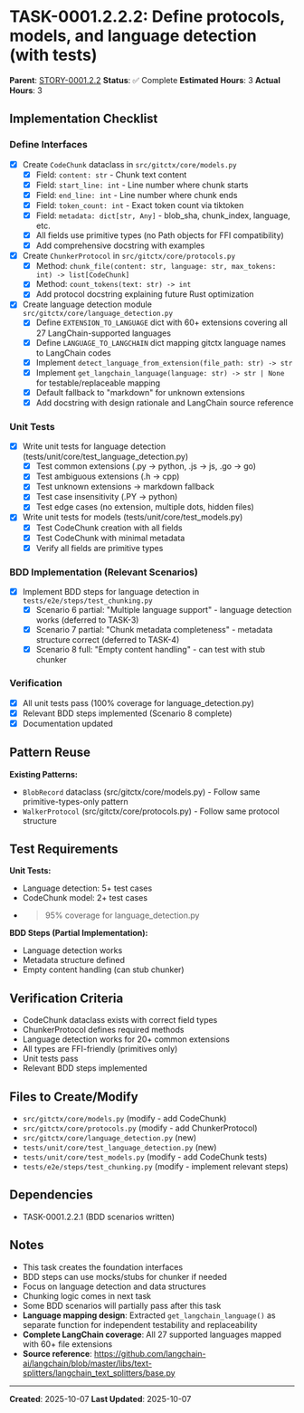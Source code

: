 # TASK-0001.2.2.2: Define protocols, models, and language detection (with tests)

**Parent**: [STORY-0001.2.2](README.md)
**Status**: ✅ Complete
**Estimated Hours**: 3
**Actual Hours**: 3

## Implementation Checklist

### Define Interfaces

- [x] Create `CodeChunk` dataclass in `src/gitctx/core/models.py`
  - [x] Field: `content: str` - Chunk text content
  - [x] Field: `start_line: int` - Line number where chunk starts
  - [x] Field: `end_line: int` - Line number where chunk ends
  - [x] Field: `token_count: int` - Exact token count via tiktoken
  - [x] Field: `metadata: dict[str, Any]` - blob_sha, chunk_index, language, etc.
  - [x] All fields use primitive types (no Path objects for FFI compatibility)
  - [x] Add comprehensive docstring with examples
- [x] Create `ChunkerProtocol` in `src/gitctx/core/protocols.py`
  - [x] Method: `chunk_file(content: str, language: str, max_tokens: int) -> list[CodeChunk]`
  - [x] Method: `count_tokens(text: str) -> int`
  - [x] Add protocol docstring explaining future Rust optimization
- [x] Create language detection module `src/gitctx/core/language_detection.py`
  - [x] Define `EXTENSION_TO_LANGUAGE` dict with 60+ extensions covering all 27 LangChain-supported languages
  - [x] Define `LANGUAGE_TO_LANGCHAIN` dict mapping gitctx language names to LangChain codes
  - [x] Implement `detect_language_from_extension(file_path: str) -> str`
  - [x] Implement `get_langchain_language(language: str) -> str | None` for testable/replaceable mapping
  - [x] Default fallback to "markdown" for unknown extensions
  - [x] Add docstring with design rationale and LangChain source reference

### Unit Tests

- [x] Write unit tests for language detection (tests/unit/core/test_language_detection.py)
  - [x] Test common extensions (.py → python, .js → js, .go → go)
  - [x] Test ambiguous extensions (.h → cpp)
  - [x] Test unknown extensions → markdown fallback
  - [x] Test case insensitivity (.PY → python)
  - [x] Test edge cases (no extension, multiple dots, hidden files)
- [x] Write unit tests for models (tests/unit/core/test_models.py)
  - [x] Test CodeChunk creation with all fields
  - [x] Test CodeChunk with minimal metadata
  - [x] Verify all fields are primitive types

### BDD Implementation (Relevant Scenarios)

- [x] Implement BDD steps for language detection in `tests/e2e/steps/test_chunking.py`
  - [x] Scenario 6 partial: "Multiple language support" - language detection works (deferred to TASK-3)
  - [x] Scenario 7 partial: "Chunk metadata completeness" - metadata structure correct (deferred to TASK-4)
  - [x] Scenario 8 full: "Empty content handling" - can test with stub chunker

### Verification

- [x] All unit tests pass (100% coverage for language_detection.py)
- [x] Relevant BDD steps implemented (Scenario 8 complete)
- [x] Documentation updated

## Pattern Reuse

**Existing Patterns:**

- `BlobRecord` dataclass (src/gitctx/core/models.py) - Follow same primitive-types-only pattern
- `WalkerProtocol` (src/gitctx/core/protocols.py) - Follow same protocol structure

## Test Requirements

**Unit Tests:**

- Language detection: 5+ test cases
- CodeChunk model: 2+ test cases
- >95% coverage for language_detection.py

**BDD Steps (Partial Implementation):**

- Language detection works
- Metadata structure defined
- Empty content handling (can stub chunker)

## Verification Criteria

- CodeChunk dataclass exists with correct field types
- ChunkerProtocol defines required methods
- Language detection works for 20+ common extensions
- All types are FFI-friendly (primitives only)
- Unit tests pass
- Relevant BDD steps implemented

## Files to Create/Modify

- `src/gitctx/core/models.py` (modify - add CodeChunk)
- `src/gitctx/core/protocols.py` (modify - add ChunkerProtocol)
- `src/gitctx/core/language_detection.py` (new)
- `tests/unit/core/test_language_detection.py` (new)
- `tests/unit/core/test_models.py` (modify - add CodeChunk tests)
- `tests/e2e/steps/test_chunking.py` (modify - implement relevant steps)

## Dependencies

- TASK-0001.2.2.1 (BDD scenarios written)

## Notes

- This task creates the foundation interfaces
- BDD steps can use mocks/stubs for chunker if needed
- Focus on language detection and data structures
- Chunking logic comes in next task
- Some BDD scenarios will partially pass after this task
- **Language mapping design**: Extracted `get_langchain_language()` as separate function for independent testability and replaceability
- **Complete LangChain coverage**: All 27 supported languages mapped with 60+ file extensions
- **Source reference**: https://github.com/langchain-ai/langchain/blob/master/libs/text-splitters/langchain_text_splitters/base.py

---

**Created**: 2025-10-07
**Last Updated**: 2025-10-07
